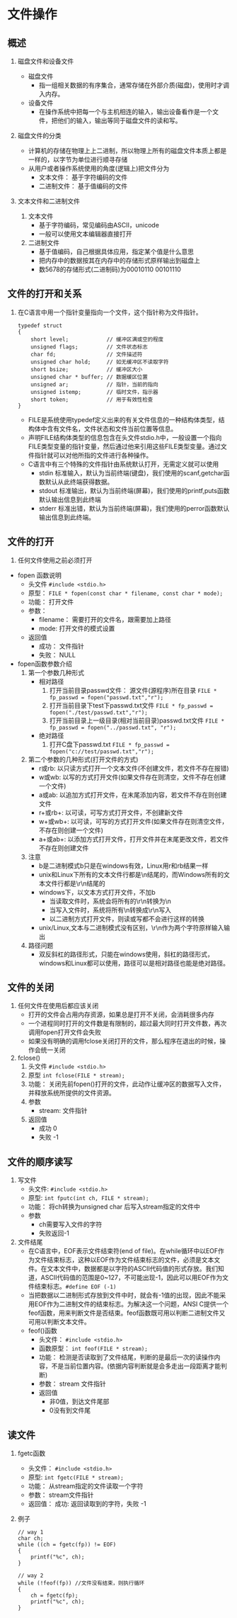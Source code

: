 # 文件操作
## 概述
1. 磁盘文件和设备文件
    * 磁盘文件
        * 指一组相关数据的有序集合，通常存储在外部介质(磁盘)，使用时才调入内存。
    * 设备文件
        * 在操作系统中把每一个与主机相连的输入，输出设备看作是一个文件，把他们的输入，输出等同于磁盘文件的读和写。

2. 磁盘文件的分类
    * 计算机的存储在物理上上二进制，所以物理上所有的磁盘文件本质上都是一样的，以字节为单位进行顺寻存储
    * 从用户或者操作系统使用的角度(逻辑上)把文件分为
        * 文本文件： 基于字符编码的文件
        * 二进制文件： 基于值编码的文件

3. 文本文件和二进制文件
    1. 文本文件
        * 基于字符编码，常见编码由ASCII，unicode
        * 一般可以使用文本编辑器直接打开
    2. 二进制文件
        * 基于值编码，自己根据具体应用，指定某个值是什么意思
        * 把内存中的数据按其在内存中的存储形式原样输出到磁盘上
        * 数5678的存储形式(二进制码)为00010110 00101110

## 文件的打开和关系
1. 在C语言中用一个指针变量指向一个文件，这个指针称为文件指针。
    ```
    typedef struct
    {
        short level;            // 缓冲区满或空的程度
        unsigned flags;         // 文件状态标志
        char fd;                // 文件描述符
        unsigned char hold;     // 如无缓冲区不读取字符
        short bsize;            // 缓冲区大小
        unsigned char * buffer; // 数据缓区位置
        unsigned ar;            // 指针，当前的指向
        unsigned istemp;        // 临时文件，指示器
        short token;            // 用于有效性检查
    }
    ```
    * FILE是系统使用typedef定义出来的有关文件信息的一种结构体类型，结构体中含有文件名，文件状态和文件当前位置等信息。
    * 声明FILE结构体类型的信息包含在头文件stdio.h中，一般设置一个指向FILE类型变量的指针变量，然后通过他来引用这些FILE类型变量。通过文件指针就可以对他所指的文件进行各种操作。
    * C语言中有三个特殊的文件指针由系统默认打开，无需定义就可以使用
        * stdin 标准输入，默认为当前终端(键盘)，我们使用的scanf,getchar函数默认从此终端获得数据。
        * stdout 标准输出，默认为当前终端(屏幕)，我们使用的printf,puts函数默认输出信息到此终端
        * stderr 标准出错，默认为当前终端(屏幕)，我们使用的perror函数默认输出信息到此终端。


## 文件的打开
1. 任何文件使用之前必须打开
* fopen 函数说明
    * 头文件 `#include <stdio.h>`
    * 原型： `FILE * fopen(const char * filename, const char * mode);`
    * 功能： 打开文件
    * 参数：
        * filename： 需要打开的文件名，跟需要加上路径
        * mode: 打开文件的模式设置
    * 返回值
        * 成功： 文件指针
        * 失败： NULL
* fopen函数参数介绍
    1. 第一个参数几种形式
        * 相对路径
            1. 打开当前目录passwd文件： 源文件(源程序)所在目录
                `FILE * fp_passwd = fopen("passwd.txt","r");`
            2. 打开当前目录下test下passwd.txt文件
                `FILE * fp_passwd = fopen("./test/passwd.txt","r");`
            3. 打开当前目录上一级目录(相对当前目录)passwd.txt文件
                `FILE * fp_passwd = fopen("../passwd.txt", "r");`
        * 绝对路径
            1. 打开C盘下passwd.txt
                `FILE * fp_passwd = fopen("c://test/passwd.txt","r");`
    2. 第二个参数的几种形式(打开文件的方式)
        * r或rb: 以只读方式打开一个文本文件(不创建文件，若文件不存在报错)
        * w或wb: 以写的方式打开文件(如果文件存在则清空，文件不存在创建一个文件)
        * a或ab: 以追加方式打开文件，在末尾添加内容，若文件不存在则创建文件
        * r+或rb+: 以可读，可写方式打开文件，不创建新文件
        * w+或wb+: 以可读，可写的方式打开文件(如果文件存在则清空文件，不存在则创建一个文件)
        * a+或ab+: 以添加方式打开文件，打开文件并在末尾更改文件，若文件不存在则创建文件
    3. 注意
        * b是二进制模式b只是在windows有效，Linux用r和rb结果一样
        * unix和Linux下所有的文本文件行都是\n结尾的，而Windows所有的文本文件行都是\r\n结尾的
        * windows下，以文本方式打开文件，不加b
            * 当读取文件时，系统会将所有的\r\n转换为\n
            * 当写入文件时，系统将所有\n转换成\r\n写入
            * 以二进制方式打开文件，则读或写都不会进行这样的转换
        * unix/Linux,文本与二进制模式没有区别，\r\n作为两个字符原样输入输出
    4. 路径问题
        * 双反斜杠的路径形式，只能在windows使用，斜杠的路径形式，windows和Linux都可以使用，路径可以是相对路径也能是绝对路径。

## 文件的关闭
1. 任何文件在使用后都应该关闭
    * 打开的文件会占用内存资源，如果总是打开不关闭，会消耗很多内存
    * 一个进程同时打开的文件数是有限制的，超过最大同时打开文件数，再次调用fopen打开文件会失败
    * 如果没有明确的调用fclose关闭打开的文件，那么程序在退出的时候，操作会统一关闭
2. fclose()
    1. 头文件 `#include <stdio.h>`
    2. 原型 `int fclose(FILE * stream);`
    3. 功能： 关闭先前fopen()打开的文件，此动作让缓冲区的数据写入文件，并释放系统所提供的文件资源。
    4. 参数
        * stream: 文件指针
    5. 返回值
        * 成功 0
        * 失败 -1

## 文件的顺序读写
1. 写文件
    * 头文件: `#include <stdio.h>`
    * 原型: `int fputc(int ch, FILE * stream);`
    * 功能： 将ch转换为unsigned char 后写入stream指定的文件中
    * 参数
        * ch需要写入文件的字符
        * 失败返回-1
2. 文件结尾
    * 在C语言中，EOF表示文件结束符(end of file)。在while循环中以EOF作为文件结束标志，这种以EOF作为文件结束标志的文件，必须是文本文件。在文本文件中，数据都是以字符的ASCII代码值的形式存放。我们知道，ASCII代码值的范围是0~127，不可能出现-1，因此可以用EOF作为文件结束标志。`#define EOF (-1)`
    * 当把数据以二进制形式存放到文件中时，就会有-1值的出现，因此不能采用EOF作为二进制文件的结束标志。为解决这一个问题，ANSI C提供一个feof函数，用来判断文件是否结束。feof函数既可用以判断二进制文件又可用以判断文本文件。
    * feof()函数
        * 头文件： `#include <stdio.h>`
        * 函数原型： `int feof(FILE * stream);`
        * 功能： 检测是否读取到了文件结尾，判断的是最后一次的读操作内容，不是当前位置内容。(依据内容判断就是会多走出一段距离才能判断)
        * 参数： stream 文件指针
        * 返回值
            * 非0值，到达文件尾部
            * 0没有到文件尾

## 读文件
1. fgetc函数
    * 头文件： `#include <stdio.h>`
    * 原型:  `int fgetc(FILE * stream);`
    * 功能： 从stream指定的文件读取一个字符
    * 参数： stream文件指针
    * 返回值： 成功: 返回读取到的字符，失败 -1

2. 例子
    ```
    // way 1
    char ch;
    while ((ch = fgetc(fp)) != EOF)
    {
        printf("%c", ch);
    }
    
    // way 2
    while (!feof(fp)) //文件没有结束，则执行循环
    {
        ch = fgetc(fp);
        printf("%c", ch);
    }
    ```
    